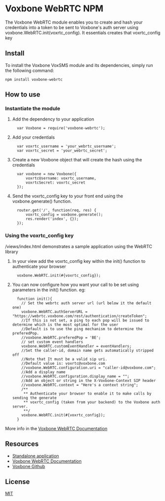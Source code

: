 # Voxbone WebRTC NPM

The Voxbone WebRTC module enables you to create and hash your credentials into a token to be sent to Voxbone's auth server using voxbone.WebRTC.init(voxrtc_config). It essentials creates that voxrtc_config key

## Install

To install the Voxbone VoxSMS module and its dependencies, simply run the following command:

`npm install voxbone-webrtc`

## How to use

### Instantiate the module

1. Add the dependency to your application

    `````
      var Voxbone = require('voxbone-webrtc');
    `````

2. Add your credentials

    ````
      var voxrtc_username = 'your_webrtc_username';
      var voxrtc_secret = 'your_webrtc_secret';
    ````

3. Create a new Voxbone object that will create the hash using the credentials

    `````
      var voxbone = new Voxbone({
          voxrtcUsername: voxrtc_username,
          voxrtcSecret: voxrtc_secret
      });
    `````

4. Send the voxrtc_config key to your front end using the voxbone.generate() function.

    `````
      router.get('/', function(req, res) {
          voxrtc_config = voxbone.generate();
          res.render('index', {});
      });
    `````
 
### Using the voxrtc_config key

/views/index.html demonstrates a sample application using the WebRTC library

1. In your view add the voxrtc_config key within the init() function to authenticate your browser

    `````
      voxbone.WebRTC.init(#{voxrtc_config});
    `````

2. You can now configure how you want your call to be set using parameters in the init() function. eg:

    `````
      function init(){
        // Set the webrtc auth server url (url below it the default one)
        voxbone.WebRTC.authServerURL = "https://webrtc.voxbone.com/rest/authentication/createToken";
        //If this is not set, a ping to each pop will be issued to determine which is the most optimal for the user
        //Default is to use the ping mechanism to determine the preferedPop.
        //voxbone.WebRTC.preferedPop = 'BE';
        // set custom event handlers
        voxbone.WebRTC.customEventHandler = eventHandlers;
        //Set the caller-id, domain name gets automatically stripped off
        //Note that It must be a valid sip uri.
        //Default value is: voxrtc@voxbone.com
        //voxbone.WebRTC.configuration.uri = "caller-id@voxbone.com";
        //Add a display name
        //voxbone.WebRTC.configuration.display_name = "";
        //Add an object or string in the X-Voxbone-Context SIP header
        //voxbone.WebRTC.context = "Here's a context string";
        /**
         ** Authenticate your browser to enable it to make calls by sending the generate 
         ** voxrtc_config (taken from your backend) to the Voxbone auth server.
         **/
        voxbone.WebRTC.init(#{voxrtc_config});
      }
    `````

  More info in the [Voxbone WebRTC Documentation](https://developers.voxbone.com/docs/webrtc/overview/)

## Resources
* [Standalone application](https://github.com/voxbone/webrtc-node)
* [Voxbone WebRTC Documentation](https://developers.voxbone.com/docs/webrtc/overview/)
* [Voxbone Github](https://github.com/voxbone)

## License

[MIT](LICENSE)

[npm-url]: https://npmjs.org/package/voxbone-webrtc
[downloads-url]: https://npmjs.org/package/voxbone-webrtc
